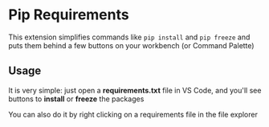 # Pip Requirements

This extension simplifies commands like `pip install` and `pip freeze` and puts them behind a few buttons on your workbench (or Command Palette)

## Usage

It is very simple: just open a **requirements.txt** file in VS Code, and you'll see buttons to **install** or **freeze** the packages

You can also do it by right clicking on a requirements file in the file explorer
